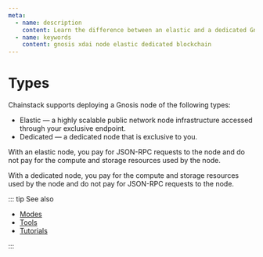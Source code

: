 ```yaml
---
meta:
  - name: description
    content: Learn the difference between an elastic and a dedicated Gnosis node deployed with the Chainstack managed blockchain services.
  - name: keywords
    content: gnosis xdai node elastic dedicated blockchain
---
```


# Types

Chainstack supports deploying a Gnosis node of the following types:

* Elastic — a highly scalable public network node infrastructure accessed through your exclusive endpoint.
* Dedicated — a dedicated node that is exclusive to you.

With an elastic node, you pay for JSON-RPC requests to the node and do not pay for the compute and storage resources used by the node.

With a dedicated node, you pay for the compute and storage resources used by the node and do not pay for JSON-RPC requests to the node.

::: tip See also

* [Modes](/operations/gnosis/modes)
* [Tools](/operations/gnosis/tools)
* [Tutorials](/tutorials/gnosis/)

:::
